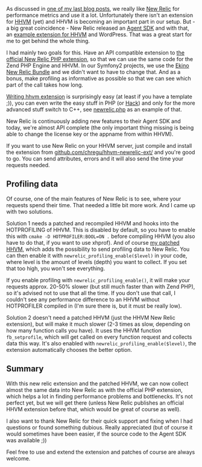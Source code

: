 As discussed in [one of my last blog posts](/archive/2014/02/03/collecting-performance-data-with-varnish-and-statsd.html), we really like [New Relic](http://newrelic.com/) for performance metrics and use it a lot. Unfortunately there isn't an extension for [HHVM](http://hhvm.com/) (yet) and HHVM is becoming an important part in our setup. But - a big great coincidence - New Relic released an [Agent SDK](https://docs.newrelic.com/docs/features/agent-sdk) and with that, an [example extension for HHVM](http://blog.newrelic.com/2014/02/10/agentsdk-blog-post/) and WordPress. That was a great start for me to get behind the whole thing.

I had mainly two goals for this. Have an API compatible extension to [the official New Relic PHP extension](https://docs.newrelic.com/docs/php/the-php-api), so that we can use the same code for the Zend PHP Engine and HHVM. In our Symfony2 projects, we use the [Ekino New Relic Bundle](https://github.com/ekino/EkinoNewRelicBundle) and we didn't want to have to change that. And as a bonus, make profiling as informative as possible so that we can see which part of the call takes how long.

[Writing hhvm extension](https://github.com/facebook/hhvm/wiki/Extension-API) is surprisingly easy (at least if you have a template ;)), you can even write the easy stuff in PHP (or [Hack](http://hacklang.org/)) and only for the more advanced stuff switch to C++, see [newrelic.php](https://github.com/chregu/hhvm-newrelic-ext/blob/master/newrelic.php) as an example of that.

New Relic is continuously adding new features to their Agent SDK and today, we're almost API complete (the only important thing missing is being able to change the license key or the appname from within HHVM).

If you want to use New Relic on your HHVM server, just compile and install the extension from [github.com/chregu/hhvm-newrelic-ext/](https://github.com/chregu/hhvm-newrelic-ext/) and you're good to go. You can send attributes, errors and it will also send the time your requests needed. 

## Profiling data

Of course, one of the main features of New Relic is to see, where your requests spend their time. That needed a little bit more work. And I came up with two solutions.

Solution 1 needs a patched and recompiled HHVM and hooks into the HOTPROFILING of HHVM. This is disabled by default, so you have to enable this with `cmake -D HOTPROFILER:BOOL=ON .` before compiling HHVM (you also have to do that, if you want to use xhprof). And of course [my patched HHVM](https://github.com/chregu/hhvm/), which adds the possibility to send profiling data to New Relic. You can then enable it with `newrelic_profiling_enable($level)` in your code, where level is the amount of levels (depth) you want to collect. If you set that too high, you won't see everything.

If you enable profiling with `newrelic_profiling_enable()`, it will make your requests approx. 20-50% slower (but still much faster than with Zend PHP), so it's advised not to use that all the time. If you don't use that call, I couldn't see any performance difference to an HHVM without HOTPROFILER compiled in (I'm sure there is, but it must be really low).

Solution 2 doesn't need a patched HHVM (just the HHVM New Relic extension), but will make it much slower (2-3 times as slow, depending on how many function calls you have). It uses the HHVM function `fb_setprofile`, which will get called on every function request and collects data this way. It's also enabled with `newrelic_profiling_enable($level)`, the extension automatically chooses the better option.

## Summary

With this new relic extension and the patched HHVM, we can now collect almost the same data into New Relic as with the official PHP extension, which helps a lot in finding performance problems and bottlenecks. It's not perfect yet, but we will get there (unless New Relic publishes an official HHVM extension before that, which would be great of course as well).

I also want to thank New Relic for their quick support and fixing when I had questions or found something dubious. Really appreciated (but of course it would sometimes have been easier, if the source code to the Agent SDK was available ;))

Feel free to use and extend the extension and patches of course are always welcome.